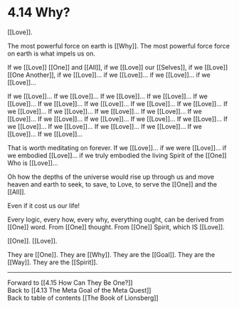 # 4.14 Why? 

[[Love]]. 

The most powerful force on earth is [[Why]]. The most powerful force force on earth is what impels us on. 

If we [[Love]] [[One]] and [[All]], if we [[Love]] our [[Selves]], if we [[Love]] [[One Another]], if we [[Love]]... if we [[Love]]... if we [[Love]]... if we [[Love]]... 

If we [[Love]]... If we [[Love]]... If we [[Love]]... If we [[Love]]... If we [[Love]]... If we [[Love]]... If we [[Love]]... If we [[Love]]... If we [[Love]]... If we [[Love]]... If we [[Love]]... If we [[Love]]... If we [[Love]]... If we [[Love]]... If we [[Love]]... If we [[Love]]... If we [[Love]]... If we [[Love]]... If we [[Love]]... If we [[Love]]... If we [[Love]]... If we [[Love]]... If we [[Love]]... If we [[Love]]... 

That is worth meditating on forever. If we [[Love]]... if we were [[Love]]... if we embodied [[Love]]... if we truly embodied the living Spirit of the [[One]] Who is [[Love]]... 

Oh how the depths of the universe would rise up through us and move heaven and earth to seek, to save, to Love, to serve the [[One]] and the [[All]].  

Even if it cost us our life! 

Every logic, every how, every why, everything ought, can be derived from [[One]] word. From [[One]] thought. From [[One]] Spirit, which IS [[Love]]. 

[[One]]. [[Love]].  

They are [[One]]. They are [[Why]]. They are the [[Goal]]. They are the [[Way]]. They are the [[Spirit]]. 

___

Forward to [[4.15 How Can They Be One?]]  
Back to [[4.13 The Meta Goal of the Meta Quest]]  
Back to table of contents [[The Book of Lionsberg]]  
